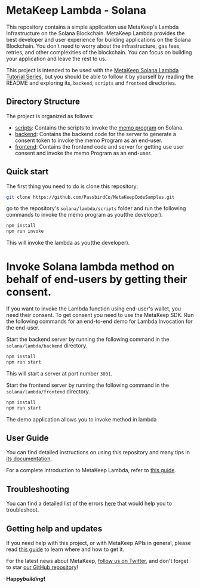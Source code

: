 # MetaKeep Lambda - Solana

This repository contains a simple application use MetaKeep's Lambda Infrastructure on the Solana Blockchain. MetaKeep Lambda provides the best developer and user experience for building applications on the Solana Blockchain. You don't need to worry about the infrastructure, gas fees, retries, and other complexities of the blockchain. You can focus on building your application and leave the rest to us.

This project is intended to be used with the
[MetaKeep Solana Lambda Tutorial Series](https://docs.metakeep.xyz/docs/invoke-solana-lambda), but you should be
able to follow it by yourself by reading the README and exploring its, `backend`, `scripts` and `frontend` directories.

## Directory Structure

The project is organized as follows:

- [scripts](./scripts): Contains the scripts to invoke the [memo program](https://spl.solana.com/memo) on Solana.
- [backend](./backend): Contains the backend code for the server to generate a consent token to invoke the memo Program as an end-user.
- [frontend](./frontend): Contains the frontend code and server for getting use user consent and invoke the memo Program as an end-user.

## Quick start

The first thing you need to do is clone this repository:

```sh
git clone https://github.com/PassbirdCo/MetaKeepCodeSamples.git
```

go to the repository's `solana/lambda/scripts` folder and run the following commands to invoke the memo program as you(the developer).

```sh
npm install
npm run invoke
```

This will invoke the lambda as you(the developer).

# Invoke Solana lambda method on behalf of end-users by getting their consent.

If you want to invoke the Lambda function using end-user's wallet, you need their consent. To get consent you need to use the MetaKeep SDK. Run the following commands for an end-to-end demo for Lambda Invocation for the end-user.

Start the backend server by running the following command in the `solana/lambda/backend` directory.

```sh
npm install
npm run start
```

This will start a server at port number `3001`.

Start the frontend server by running the following command in the `solana/lambda/frontend` directory.

```sh
npm install
npm run start
```

The demo application allows you to invoke method in lambda

## User Guide

You can find detailed instructions on using this repository and many tips in [its documentation](https://docs.metakeep.xyz/reference/lambda-101).

For a complete introduction to MetaKeep Lambda, refer to [this guide](https://docs.metakeep.xyz/reference/lambda-101).

## Troubleshooting

You can find a detailed list of the errors [here](https://docs.metakeep.xyz/reference/api-error-status#v2applambdacreate) that would help you to troubleshoot.

## Getting help and updates

If you need help with this project, or with MetaKeep APIs in general, please read [this guide](https://docs.metakeep.xyz/) to learn where and how to get it.

For the latest news about MetaKeep, [follow us on Twitter](https://twitter.com/metakeep), and don't forget to star [our GitHub repository](https://github.com/PassbirdCo/MetaKeepCodeSamples.git)!

**Happy*building*!**
